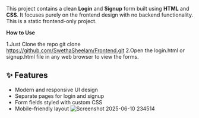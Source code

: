 This project contains a clean **Login** and **Signup** form built using **HTML** and **CSS**. It focuses purely on the frontend design with no backend functionality.
This is a static frontend-only project.

**How to Use**

1.Just Clone the repo
git clone https://github.com/SwethaSheelam/Frontend.git
2.Open the login.html or signup.html file in any web browser to view the forms.

## ✨ Features

- Modern and responsive UI design
- Separate pages for login and signup
- Form fields styled with custom CSS
- Mobile-friendly layout
![Screenshot 2025-06-10 234514](https://github.com/user-attachments/assets/ee92edba-2087-4c2d-a700-e05275a49018)

